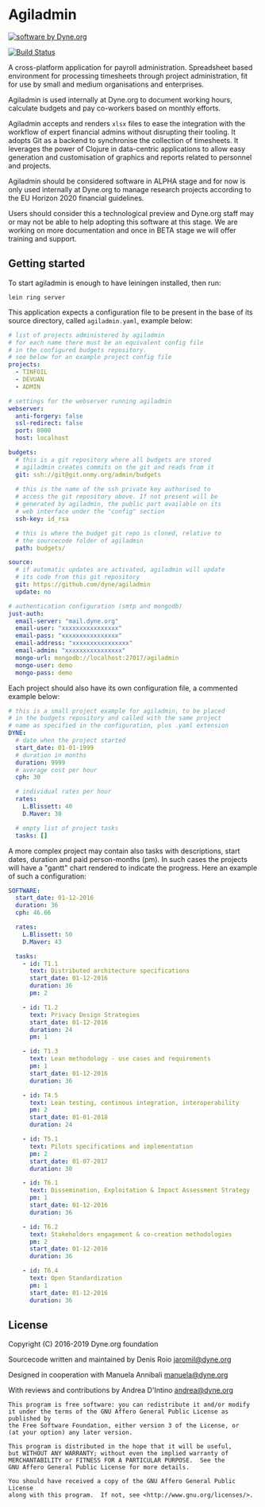 # Agiladmin

<a href="https://www.dyne.org"><img
	src="https://secrets.dyne.org/static/img/swbydyne.png"
		alt="software by Dyne.org"
			title="software by Dyne.org" class="pull-right"></a>


[![Build Status](https://travis-ci.org/dyne/Agiladmin.svg?branch=master)](https://travis-ci.org/dyne/Agiladmin)


A cross-platform application for payroll administration. Spreadsheet
based environment for processing timesheets through project
administration, fit for use by small and medium organisations and
enterprises.

Agiladmin is used internally at Dyne.org to document working hours,
calculate budgets and pay co-workers based on monthly efforts.

Agiladmin accepts and renders `xlsx` files to ease the integration with
the workflow of expert financial admins without disrupting their
tooling. It adopts Git as a backend to synchronise the collection of
timesheets. It leverages the power of Clojure in data-centric
applications to allow easy generation and customisation of graphics
and reports related to personnel and projects.

Agiladmin should be considered software in ALPHA stage and for now is
only used internally at Dyne.org to manage research projects according
to the EU Horizon 2020 financial guidelines.

Users should consider this a technological preview and Dyne.org staff may or may not be able to help adopting this software at this stage. We are working on more documentation and once in BETA stage we will offer training and support.

## Getting started

To start agiladmin is enough to have leiningen installed, then run:

```
lein ring server
```

This application expects a configuration file to be present in the base of its source directory, called `agiladmin.yaml`, example below:

```yaml
# list of projects administered by agiladmin
# for each name there must be an equivalent config file
# in the configured budgets repository.
# see below for an example project config file
projects:
  - TINFOIL
  - DEVUAN
  - ADMIN

# settings for the webserver running agiladmin
webserver:
  anti-forgery: false
  ssl-redirect: false
  port: 8000
  host: localhost

budgets:
  # this is a git repository where all budgets are stored
  # agiladmin creates commits on the git and reads from it
  git: ssh://git@git.onmy.org/admin/budgets
  
  # this is the name of the ssh private key authorised to
  # access the git repository above. If not present will be
  # generated by agiladmin, the public part available on its
  # web interface under the "config" section
  ssh-key: id_rsa

  # this is where the budget git repo is cloned, relative to
  # the sourcecode folder of agiladmin
  path: budgets/

source:
  # if automatic updates are activated, agiladmin will update
  # its code from this git repository
  git: https://github.com/dyne/agiladmin
  update: no

# authentication configuration (smtp and mongodb)
just-auth:
  email-server: "mail.dyne.org"
  email-user: "xxxxxxxxxxxxxxxx"
  email-pass: "xxxxxxxxxxxxxxxx"
  email-address: "xxxxxxxxxxxxxxxx"
  email-admin: "xxxxxxxxxxxxxxxx"
  mongo-url: mongodb://localhost:27017/agiladmin
  mongo-user: demo
  mongo-pass: demo
```

Each project should also have its own configuration file, a commented
example below:

```yaml
# this is a small project example for agiladmin, to be placed
# in the budgets repository and called with the same project
# name as specified in the configuration, plus .yaml extension
DYNE:
  # date when the project started
  start_date: 01-01-1999
  # duration in months
  duration: 9999
  # average cost per hour
  cph: 30

  # individual rates per hour
  rates:
    L.Blissett: 40
    D.Maver: 30	

  # empty list of project tasks
  tasks: []
```

A more complex project may contain also tasks with descriptions, start dates, duration and paid person-months (pm). In such cases the projects will have a "gantt" chart rendered to indicate the progress. Here an example of such a configuration:

```yaml
SOFTWARE:
  start_date: 01-12-2016
  duration: 36
  cph: 46.66

  rates:
    L.Blissett: 50
    D.Maver: 43

  tasks:
    - id: T1.1
      text: Distributed architecture specifications
      start_date: 01-12-2016
      duration: 36
      pm: 2

    - id: T1.2
      text: Privacy Design Strategies
      start_date: 01-12-2016
      duration: 24
      pm: 1

    - id: T1.3
      text: Lean methodology - use cases and requirements
      pm: 1
      start_date: 01-12-2016
      duration: 36

    - id: T4.5
      text: Lean testing, continous integration, interoperability 
      pm: 2
      start_date: 01-01-2018
      duration: 24

    - id: T5.1
      text: Pilots specifications and implementation
      pm: 2
      start_date: 01-07-2017
      duration: 30

    - id: T6.1
      text: Dissemination, Exploitation & Impact Assessment Strategy
      pm: 1
      start_date: 01-12-2016
      duration: 36

    - id: T6.2
      text: Stakeholders engagement & co-creation methodologies
      pm: 2
      start_date: 01-12-2016
      duration: 36

    - id: T6.4
      text: Open Standardization
      pm: 1
      start_date: 01-12-2016
      duration: 36
```

## License

Copyright (C) 2016-2019 Dyne.org foundation

Sourcecode written and maintained by Denis Roio <jaromil@dyne.org>

Designed in cooperation with Manuela Annibali <manuela@dyne.org>

With reviews and contributions by Andrea D'Intino <andrea@dyne.org>

```
This program is free software: you can redistribute it and/or modify
it under the terms of the GNU Affero General Public License as published by
the Free Software Foundation, either version 3 of the License, or
(at your option) any later version.

This program is distributed in the hope that it will be useful,
but WITHOUT ANY WARRANTY; without even the implied warranty of
MERCHANTABILITY or FITNESS FOR A PARTICULAR PURPOSE.  See the
GNU Affero General Public License for more details.

You should have received a copy of the GNU Affero General Public License
along with this program.  If not, see <http://www.gnu.org/licenses/>.
```
